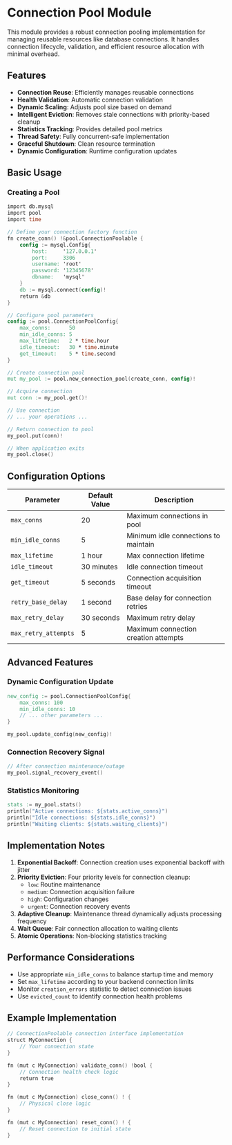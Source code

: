 # Connection Pool Module

This module provides a robust connection pooling implementation for 
managing reusable resources like database connections. It handles 
connection lifecycle, validation, and efficient resource allocation 
with minimal overhead.

## Features

- **Connection Reuse**: Efficiently manages reusable connections
- **Health Validation**: Automatic connection validation
- **Dynamic Scaling**: Adjusts pool size based on demand
- **Intelligent Eviction**: Removes stale connections with priority-based cleanup
- **Statistics Tracking**: Provides detailed pool metrics
- **Thread Safety**: Fully concurrent-safe implementation
- **Graceful Shutdown**: Clean resource termination
- **Dynamic Configuration**: Runtime configuration updates

## Basic Usage

### Creating a Pool

```v ignore
import db.mysql
import pool
import time

// Define your connection factory function
fn create_conn() !&pool.ConnectionPoolable {
	config := mysql.Config{
		host:     '127.0.0.1'
		port:     3306
		username: 'root'
		password: '12345678'
		dbname:   'mysql'
	}
	db := mysql.connect(config)!
	return &db
}

// Configure pool parameters
config := pool.ConnectionPoolConfig{
	max_conns:      50
	min_idle_conns: 5
	max_lifetime:   2 * time.hour
	idle_timeout:   30 * time.minute
	get_timeout:    5 * time.second
}

// Create connection pool
mut my_pool := pool.new_connection_pool(create_conn, config)!

// Acquire connection
mut conn := my_pool.get()!

// Use connection
// ... your operations ...

// Return connection to pool
my_pool.put(conn)!

// When application exits
my_pool.close()
```

## Configuration Options

| Parameter           | Default Value         | Description                          |
|---------------------|-----------------------|--------------------------------------|
| `max_conns`         | 20                    | Maximum connections in pool          |
| `min_idle_conns`    | 5                     | Minimum idle connections to maintain |
| `max_lifetime`      | 1 hour                | Max connection lifetime              |
| `idle_timeout`      | 30 minutes            | Idle connection timeout              |
| `get_timeout`       | 5 seconds             | Connection acquisition timeout       |
| `retry_base_delay`  | 1 second              | Base delay for connection retries    |
| `max_retry_delay`   | 30 seconds            | Maximum retry delay                  |
| `max_retry_attempts`| 5                     | Maximum connection creation attempts |

## Advanced Features

### Dynamic Configuration Update

```v ignore
new_config := pool.ConnectionPoolConfig{
    max_conns: 100
    min_idle_conns: 10
    // ... other parameters ...
}

my_pool.update_config(new_config)!
```

### Connection Recovery Signal

```v ignore
// After connection maintenance/outage
my_pool.signal_recovery_event()
```

### Statistics Monitoring

```v ignore
stats := my_pool.stats()
println("Active connections: ${stats.active_conns}")
println("Idle connections: ${stats.idle_conns}")
println("Waiting clients: ${stats.waiting_clients}")
```

## Implementation Notes

1. **Exponential Backoff**: Connection creation uses exponential backoff with jitter
2. **Priority Eviction**: Four priority levels for connection cleanup:
   - `low`: Routine maintenance
   - `medium`: Connection acquisition failure
   - `high`: Configuration changes
   - `urgent`: Connection recovery events
3. **Adaptive Cleanup**: Maintenance thread dynamically adjusts processing frequency
4. **Wait Queue**: Fair connection allocation to waiting clients
5. **Atomic Operations**: Non-blocking statistics tracking

## Performance Considerations

- Use appropriate `min_idle_conns` to balance startup time and memory
- Set `max_lifetime` according to your backend connection limits
- Monitor `creation_errors` statistic to detect connection issues
- Use `evicted_count` to identify connection health problems

## Example Implementation

```v
// ConnectionPoolable connection interface implementation
struct MyConnection {
	// Your connection state
}

fn (mut c MyConnection) validate_conn() !bool {
	// Connection health check logic
	return true
}

fn (mut c MyConnection) close_conn() ! {
	// Physical close logic
}

fn (mut c MyConnection) reset_conn() ! {
	// Reset connection to initial state
}
```
